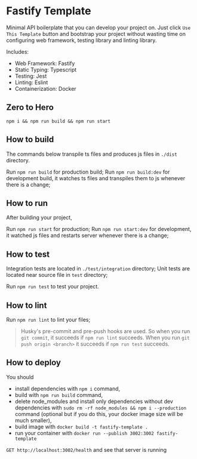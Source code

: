 # Fastify Template

Minimal API boilerplate that you can develop your project on. Just click `Use This Template` button and bootstrap your project without wasting time on configuring web framework, testing library and linting library.

Includes:
- Web Framework: Fastify
- Static Typing: Typescript
- Testing: Jest
- Linting: Eslint
- Containerization: Docker

## Zero to Hero

`npm i && npm run build && npm run start`

## How to build

The commands below transpile ts files and produces js files in `./dist` directory.

Run `npm run build` for production build;
Run `npm run build:dev` for development build, it watches ts files and transpiles them to js whenever there is a change;

## How to run

After building your project,

Run `npm run start` for production;
Run `npm run start:dev` for development, it watched js files and restarts server whenever there is a change;

## How to test

Integration tests are located in `./test/integration` directory;
Unit tests are located near source file in `test` directory;

Run `npm run test` to test your project.

## How to lint

Run `npm run lint` to lint your files;

> Husky's pre-commit and pre-push hooks are used. So when you run `git commit`, it succeeds if `npm run lint` succeeds. When you run `git push origin <branch>` it succeeds if `npm run test` succeeds.

## How to deploy

You should
- install dependencies with `npm i` command,
- build with `npm run build` command,
- delete node_modules and install only dependencies without dev dependencies with `sudo rm -rf node_modules && npm i --production` command (optional but if you do this, your docker image size will be much smaller),
- build image with `docker build -t fastify-template .`
- run your container with `docker run --publish 3002:3002 fastify-template`

`GET http://localhost:3002/health` and see that server is running